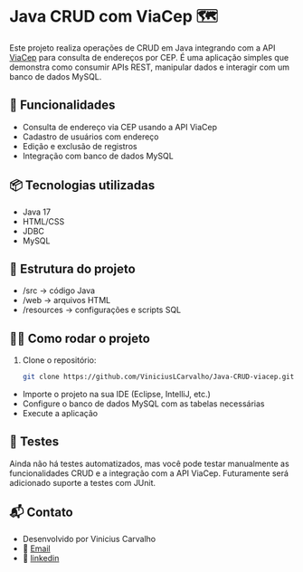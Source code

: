 # Java CRUD com ViaCep 🗺️

Este projeto realiza operações de CRUD em Java integrando com a API [ViaCep](https://viacep.com.br) para consulta de endereços por CEP. É uma aplicação simples que demonstra como consumir APIs REST, manipular dados e interagir com um banco de dados MySQL.

## 🚀 Funcionalidades

- Consulta de endereço via CEP usando a API ViaCep
- Cadastro de usuários com endereço
- Edição e exclusão de registros
- Integração com banco de dados MySQL

## 📦 Tecnologias utilizadas

- Java 17
- HTML/CSS
- JDBC
- MySQL

## 📁 Estrutura do projeto

- /src         → código Java
- /web         → arquivos HTML
- /resources   → configurações e scripts SQL

## 🧑‍💻 Como rodar o projeto

1. Clone o repositório:
   ```bash
   git clone https://github.com/ViniciusLCarvalho/Java-CRUD-viacep.git

- Importe o projeto na sua IDE (Eclipse, IntelliJ, etc.)
- Configure o banco de dados MySQL com as tabelas necessárias
- Execute a aplicação

## 🧪 Testes
Ainda não há testes automatizados, mas você pode testar manualmente as funcionalidades CRUD e a integração com a API ViaCep. Futuramente será adicionado suporte a testes com JUnit.

## 📬 Contato
- Desenvolvido por Vinicius Carvalho
- 📧 [Email](vinicius.carvalho1@outlook.com.br)
- 🔗 [linkedin](https://www.linkedin.com/in/vinicius-carvalho--/)
